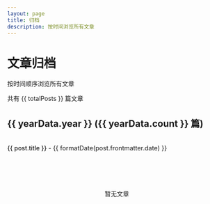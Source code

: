 ```yaml
---
layout: page
title: 归档
description: 按时间浏览所有文章
---
```


<script setup>
import { data as posts } from './.vitepress/posts.data.js'
import { computed } from 'vue'

const postsByYear = computed(() => {
  const yearMap = new Map()
  posts.forEach(post => {
    const year = new Date(post.frontmatter.date).getFullYear()
    if (!yearMap.has(year)) {
      yearMap.set(year, [])
    }
    yearMap.get(year).push(post)
  })
  return Array.from(yearMap.entries())
    .map(([year, posts]) => ({ year, posts, count: posts.length }))
    .sort((a, b) => b.year - a.year)
})

const formatDate = (date) => {
  return new Date(date).toLocaleDateString('zh-CN', {
    month: 'long',
    day: 'numeric'
  })
}

const totalPosts = computed(() => posts.length)
</script>

# 文章归档

按时间顺序浏览所有文章

共有 {{ totalPosts }} 篇文章

<div class="archive-content">
  <div v-for="yearData in postsByYear" :key="yearData.year" class="year-section">
    <h2>{{ yearData.year }} ({{ yearData.count }} 篇)</h2>
    <ul>
      <li v-for="post in yearData.posts" :key="post.url">
        <a :href="post.url">{{ post.title }}</a>
        <span> - {{ formatDate(post.frontmatter.date) }}</span>
      </li>
    </ul>
  </div>
  
  <div v-if="postsByYear.length === 0" class="empty-state">
    <p>暂无文章</p>
  </div>
</div>

<style scoped>
.archive-content {
  margin-top: 2rem;
}

.year-section {
  margin-bottom: 2rem;
}

.year-section h2 {
  color: var(--vp-c-brand);
  border-bottom: 1px solid var(--vp-c-divider);
  padding-bottom: 0.5rem;
}

.year-section ul {
  list-style: none;
  padding-left: 0;
}

.year-section li {
  padding: 0.5rem 0;
  border-bottom: 1px solid var(--vp-c-divider-light);
}

.year-section li:last-child {
  border-bottom: none;
}

.year-section a {
  color: var(--vp-c-text-1);
  text-decoration: none;
  font-weight: 500;
}

.year-section a:hover {
  color: var(--vp-c-brand);
}

.year-section span {
  color: var(--vp-c-text-2);
  font-size: 0.9rem;
}

.empty-state {
  text-align: center;
  padding: 2rem;
  color: var(--vp-c-text-2);
}
</style>